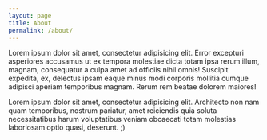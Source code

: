 ```yaml
---
layout: page
title: About
permalink: /about/
---
```

<article class="post">
<p>Lorem ipsum dolor sit amet, consectetur adipisicing elit. Error excepturi asperiores accusamus ut ex tempora molestiae dicta totam ipsa rerum illum, magnam, consequatur a culpa amet ad officiis nihil omnis! Suscipit expedita, ex, delectus ipsam eaque minus modi corporis mollitia cumque adipisci aperiam temporibus magnam. Rerum rem beatae dolorem maiores!</p>

<p>Lorem ipsum dolor sit amet, consectetur adipisicing elit. Architecto non nam quam temporibus, nostrum pariatur, amet reiciendis quia soluta necessitatibus harum voluptatibus veniam obcaecati totam molestias laboriosam optio quasi, deserunt. ;)
</p>
</article>


